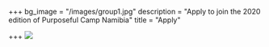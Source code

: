 +++
bg_image = "/images/group1.jpg"
description = "Apply to join the 2020 edition of Purposeful Camp Namibia"
title = "Apply"

+++
![](/images/pcn_flyer.jpg)